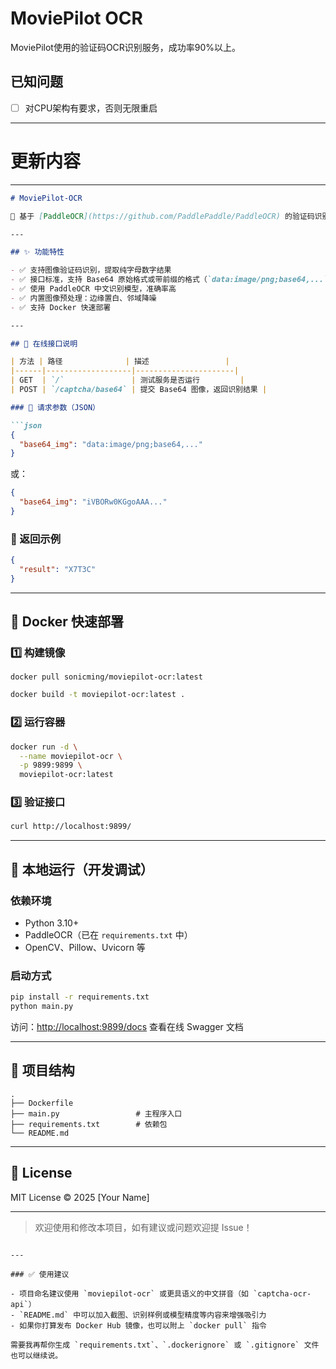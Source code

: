 # MoviePilot OCR

MoviePilot使用的验证码OCR识别服务，成功率90%以上。

## 已知问题
- [ ] 对CPU架构有要求，否则无限重启

---

# 更新内容


---

````markdown
# MoviePilot-OCR

🎯 基于 [PaddleOCR](https://github.com/PaddlePaddle/PaddleOCR) 的验证码识别服务，使用 FastAPI 提供 REST 接口，支持 Base64 图像识别，部署简单，性能优良。

---

## ✨ 功能特性

- ✅ 支持图像验证码识别，提取纯字母数字结果
- ✅ 接口标准，支持 Base64 原始格式或带前缀的格式（`data:image/png;base64,...`）
- ✅ 使用 PaddleOCR 中文识别模型，准确率高
- ✅ 内置图像预处理：边缘置白、邻域降噪
- ✅ 支持 Docker 快速部署

---

## 🚀 在线接口说明

| 方法 | 路径              | 描述                 |
|------|-------------------|----------------------|
| GET  | `/`               | 测试服务是否运行         |
| POST | `/captcha/base64` | 提交 Base64 图像，返回识别结果 |

### 🔖 请求参数（JSON）

```json
{
  "base64_img": "data:image/png;base64,..."
}
````

或：

```json
{
  "base64_img": "iVBORw0KGgoAAA..."
}
```

### 🔖 返回示例

```json
{
  "result": "X7T3C"
}
```

---

## 🐳 Docker 快速部署

### 1️⃣ 构建镜像

```
docker pull sonicming/moviepilot-ocr:latest
```

```bash
docker build -t moviepilot-ocr:latest .
```

### 2️⃣ 运行容器

```bash
docker run -d \
  --name moviepilot-ocr \
  -p 9899:9899 \
  moviepilot-ocr:latest
```

### 3️⃣ 验证接口

```bash
curl http://localhost:9899/
```

---

## 🧱 本地运行（开发调试）

### 依赖环境

* Python 3.10+
* PaddleOCR（已在 `requirements.txt` 中）
* OpenCV、Pillow、Uvicorn 等

### 启动方式

```bash
pip install -r requirements.txt
python main.py
```

访问：[http://localhost:9899/docs](http://localhost:9899/docs) 查看在线 Swagger 文档

---

## 📁 项目结构

```
.
├── Dockerfile
├── main.py                 # 主程序入口
├── requirements.txt        # 依赖包
└── README.md
```

---

## 📄 License

MIT License © 2025 \[Your Name]

---

> 欢迎使用和修改本项目，如有建议或问题欢迎提 Issue！

```

---

### ✅ 使用建议

- 项目命名建议使用 `moviepilot-ocr` 或更具语义的中文拼音（如 `captcha-ocr-api`）
- `README.md` 中可以加入截图、识别样例或模型精度等内容来增强吸引力
- 如果你打算发布 Docker Hub 镜像，也可以附上 `docker pull` 指令

需要我再帮你生成 `requirements.txt`、`.dockerignore` 或 `.gitignore` 文件也可以继续说。
```

